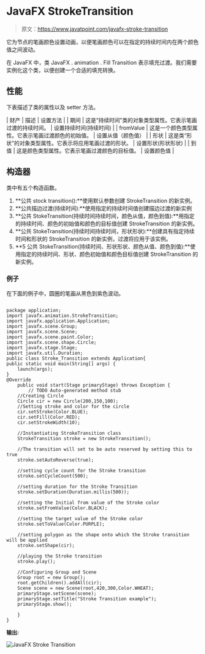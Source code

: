 # JavaFX StrokeTransition

> 原文：<https://www.javatpoint.com/javafx-stroke-transition>

它为节点的笔画颜色设置动画，以便笔画颜色可以在指定的持续时间内在两个颜色值之间波动。

在 JavaFX 中，类 JavaFX . animation . Fill Transition 表示填充过渡。我们需要实例化这个类，以便创建一个合适的填充转换。

## 性能

下表描述了类的属性以及 setter 方法。

| 财产 | 描述 | 设置方法 |
| 期间 | 这是“持续时间”类的对象类型属性。它表示笔画过渡的持续时间。 | 设置持续时间(持续时间) |
| fromValue | 这是一个颜色类型属性。它表示笔画过渡颜色的初始值。 | 设置从值（颜色值） |
| 形状 | 这是类“形状”的对象类型属性。它表示将应用笔画过渡的形状。 | 设置形状(形状形状) |
| 到值 | 这是颜色类型属性。它表示笔画过渡颜色的目标值。 | 设置颜色值 |

## 构造器

类中有五个构造函数。

1.  **公共 stock transition():**使用默认参数创建 StrokeTransition 的新实例。
2.  **公共描边过渡(持续时间):**使用指定的持续时间值创建描边过渡的新实例
3.  **公共 StokeTransition(持续时间持续时间，颜色从值，颜色到值):**用指定的持续时间、颜色的初始值和颜色的目标值创建 StrokeTransition 的新实例。
4.  **公共 StokeTransition(持续时间持续时间，形状形状):**创建具有指定持续时间和形状的 StrokeTransition 的新实例，过渡将应用于该实例。
5.  **5 公共 StokeTransition(持续时间、形状形状、颜色从值、颜色到值):**使用指定的持续时间、形状、颜色初始值和颜色目标值创建 StrokeTransition 的新实例。

### 例子

在下面的例子中，圆圈的笔画从黑色到紫色波动。

```

package application;
import javafx.animation.StrokeTransition;
import javafx.application.Application;
import javafx.scene.Group;
import javafx.scene.Scene;
import javafx.scene.paint.Color;
import javafx.scene.shape.Circle;
import javafx.stage.Stage;
import javafx.util.Duration;
public class Stroke_Transition extends Application{
public static void main(String[] args) {
	launch(args);
}
@Override
	public void start(Stage primaryStage) throws Exception {
		// TODO Auto-generated method stub
	//Creating Circle 
	Circle cir = new Circle(200,150,100);	
	//Setting stroke and color for the circle
	cir.setStroke(Color.BLUE);
	cir.setFill(Color.RED);
	cir.setStrokeWidth(10);

	//Instantiating StrokeTransition class 
	StrokeTransition stroke = new StrokeTransition();

	//The transition will set to be auto reserved by setting this to true
	stroke.setAutoReverse(true);

	//setting cycle count for the Stroke transition 
	stroke.setCycleCount(500);

	//setting duration for the Stroke Transition 
	stroke.setDuration(Duration.millis(500));

	//setting the Initial from value of the Stroke color
	stroke.setFromValue(Color.BLACK);

	//setting the target value of the Stroke color 
	stroke.setToValue(Color.PURPLE);

	//setting polygon as the shape onto which the Stroke transition will be applied 
	stroke.setShape(cir);

	//playing the Stroke transition 
	stroke.play();

	//Configuring Group and Scene 
	Group root = new Group();
	root.getChildren().addAll(cir);
	Scene scene = new Scene(root,420,300,Color.WHEAT);
	primaryStage.setScene(scene);
	primaryStage.setTitle("Stroke Transition example");
	primaryStage.show();

	}
}

```

**输出:**

![JavaFX Stroke Transition](../img/7d264390cdb7ec7af0acf952ca1c7337.png)